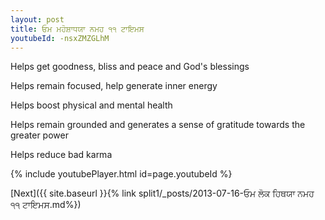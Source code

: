 ```yaml
---
layout: post
title: ਓਮ ਮਹੋਸ਼ਾਧਯਾ ਨਮਹ ੧੧ ਟਾਇਮਸ
youtubeId: -nsxZMZGLhM
---
```

 
 
Helps get goodness, bliss and peace and God's blessings
 
Helps remain focused, help generate inner energy 
 
Helps boost physical and mental health 
 
Helps remain grounded and generates a sense of gratitude towards the greater power 
 
Helps reduce bad karma
 
 
 
 


{% include youtubePlayer.html id=page.youtubeId %}
 
[Next]({{ site.baseurl }}{% link  split1/_posts/2013-07-16-ਓਮ ਲੋਕ ਹਿਥਯਾ ਨਮਹ ੧੧ ਟਾਇਮਸ.md%})
 
